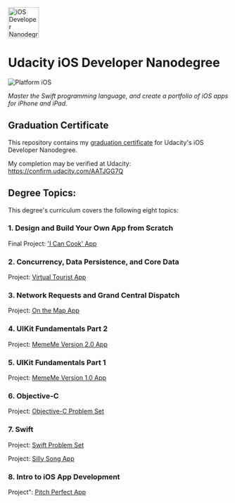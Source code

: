 <img src="https://s3-us-west-1.amazonaws.com/udacity-content/degrees/catalog-images/nd003.png" alt="iOS Developer Nanodegree logo" height="70" >

# Udacity iOS Developer Nanodegree

![Platform iOS](https://img.shields.io/badge/nanodegree-iOS-blue.svg)

*Master the Swift programming language, and create a portfolio of iOS apps for iPhone and iPad.*

## Graduation Certificate

This repository contains my [graduation certificate](https://github.com/jamesdellinger/ios-nanodegree-graduation-certificate/blob/master/ios-nanodegree-graduation-certificate-james-dellinger.pdf) for Udacity's iOS Developer Nanodegree.

My completion may be verified at Udacity: https://confirm.udacity.com/AATJGG7Q

## Degree Topics:

This degree's curriculum covers the following eight topics:

### 1. Design and Build Your Own App from Scratch

Final Project: ['I Can Cook' App](https://github.com/jamesdellinger/ios-nanodegree-final-project-app)

### 2. Concurrency, Data Persistence, and Core Data

Project: [Virtual Tourist App](https://github.com/jamesdellinger/ios-nanodegree-virtual-tourist-app)

### 3. Network Requests and Grand Central Dispatch

Project: [On the Map App](https://github.com/jamesdellinger/ios-nanodegree-on-the-map-app)

### 4. UIKit Fundamentals Part 2

Project: [MemeMe Version 2.0 App](https://github.com/jamesdellinger/ios-nanodegree-meme-me-version-2-app)

### 5. UIKit Fundamentals Part 1

Project: [MemeMe Version 1.0 App](https://github.com/jamesdellinger/ios-nanodegree-meme-me-version-1-app)

### 6. Objective-C

Project: [Objective-C Problem Set](https://github.com/jamesdellinger/ios-nanodegree-obective-c-problem-set)

### 7. Swift

Project: [Swift Problem Set](https://github.com/jamesdellinger/ios-nanodegree-swift-problem-set)

Project: [Silly Song App](https://github.com/jamesdellinger/ios-nanodegree-silly-song-app)

### 8. Intro to iOS App Development

Project": [Pitch Perfect App](https://github.com/jamesdellinger/ios-nanodegree-pitch-perfect-app)
